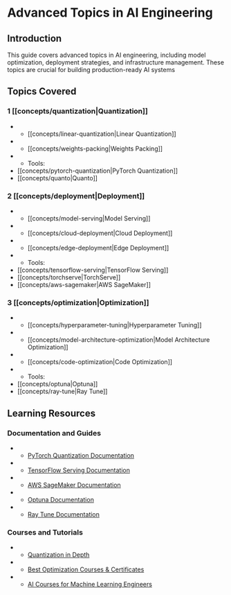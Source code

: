 # Advanced Topics in AI Engineering

## Introduction

This guide covers advanced topics in AI engineering, including model optimization, deployment strategies, and
infrastructure management. These topics are crucial for building production-ready AI systems

## Topics Covered

### 1 \[\[concepts/quantization|Quantization]]

  - - \[\[concepts/linear-quantization|Linear Quantization]]
  - - \[\[concepts/weights-packing|Weights Packing]]
  - - Tools:
  - \[\[concepts/pytorch-quantization|PyTorch Quantization]]
  - \[\[concepts/quanto|Quanto]]

### 2 \[\[concepts/deployment|Deployment]]

  - - \[\[concepts/model-serving|Model Serving]]
  - - \[\[concepts/cloud-deployment|Cloud Deployment]]
  - - \[\[concepts/edge-deployment|Edge Deployment]]
  - - Tools:
  - \[\[concepts/tensorflow-serving|TensorFlow Serving]]
  - \[\[concepts/torchserve|TorchServe]]
  - \[\[concepts/aws-sagemaker|AWS SageMaker]]

### 3 \[\[concepts/optimization|Optimization]]

  - - \[\[concepts/hyperparameter-tuning|Hyperparameter Tuning]]
  - - \[\[concepts/model-architecture-optimization|Model Architecture Optimization]]
  - - \[\[concepts/code-optimization|Code Optimization]]
  - - Tools:
  - \[\[concepts/optuna|Optuna]]
  - \[\[concepts/ray-tune|Ray Tune]]

## Learning Resources

### Documentation and Guides

  - - [PyTorch Quantization Documentation](https://pytorch.org/docs/stable/quantization.html)
  - - [TensorFlow Serving Documentation](https://www.tensorflow.org/tfx/guide/serving)
  - - [AWS SageMaker Documentation](https://docs.aws.amazon.com/sagemaker/)
  - - [Optuna Documentation](https://optuna.readthedocs.io/en/stable/)
  - - [Ray Tune Documentation](https://docs.ray.io/en/latest/tune/index.html)

### Courses and Tutorials

  - - [Quantization in Depth](https://www.deeplearning.ai/short-courses/quantization-in-depth/)
  - - [Best Optimization Courses & Certificates](https://www.coursera.org/courses?query=optimization)
  - - [AI Courses for Machine Learning Engineers](https://aws.amazon.com/ai/learn/machine-learning-specialist/)
